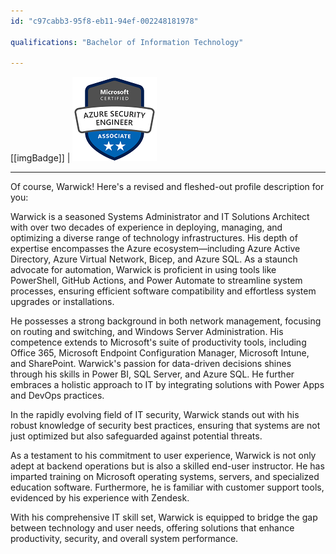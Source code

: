 ```yaml
---
id: "c97cabb3-95f8-eb11-94ef-002248181978"

qualifications: "Bachelor of Information Technology"

---
```


[[imgBadge]]
| ![Image Alt Text](../badges/Certification-microsoft-azure-security-engineer.png)

---


Of course, Warwick! Here's a revised and fleshed-out profile description for you:

Warwick is a seasoned Systems Administrator and IT Solutions Architect with over two decades of experience in deploying, managing, and optimizing a diverse range of technology infrastructures. His depth of expertise encompasses the Azure ecosystem—including Azure Active Directory, Azure Virtual Network, Bicep, and Azure SQL. As a staunch advocate for automation, Warwick is proficient in using tools like PowerShell, GitHub Actions, and Power Automate to streamline system processes, ensuring efficient software compatibility and effortless system upgrades or installations.

He possesses a strong background in both network management, focusing on routing and switching, and Windows Server Administration. His competence extends to Microsoft's suite of productivity tools, including Office 365, Microsoft Endpoint Configuration Manager, Microsoft Intune, and SharePoint. Warwick's passion for data-driven decisions shines through his skills in Power BI, SQL Server, and Azure SQL. He further embraces a holistic approach to IT by integrating solutions with Power Apps and DevOps practices.

In the rapidly evolving field of IT security, Warwick stands out with his robust knowledge of security best practices, ensuring that systems are not just optimized but also safeguarded against potential threats.

As a testament to his commitment to user experience, Warwick is not only adept at backend operations but is also a skilled end-user instructor. He has imparted training on Microsoft operating systems, servers, and specialized education software. Furthermore, he is familiar with customer support tools, evidenced by his experience with Zendesk.

With his comprehensive IT skill set, Warwick is equipped to bridge the gap between technology and user needs, offering solutions that enhance productivity, security, and overall system performance.



